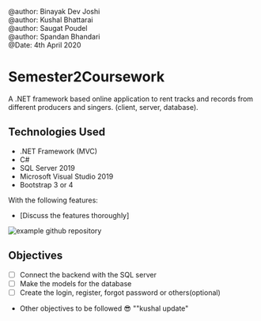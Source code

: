 ﻿@author: Binayak Dev Joshi<br>
@author: Kushal Bhattarai<br>
@author: Saugat Poudel<br>
@author: Spandan Bhandari<br>
@Date: 4th April 2020<br>

# Semester2Coursework
A .NET framework based online application to rent tracks and records from different producers and singers.
(client, server, database).

## Technologies Used
* .NET Framework (MVC)
* C#
* SQL Server 2019
* Microsoft Visual Studio 2019
* Bootstrap 3 or 4


With the following features:

* [Discuss the features thoroughly]

![example github repository](https://github.com/zeewons/SampleCourseWork)

## Objectives

* [ ] Connect the backend with the SQL server
* [ ] Make the models for the database
* [ ] Create the login, register, forgot password or others(optional)
* Other objectives to be followed 😎
""kushal update"